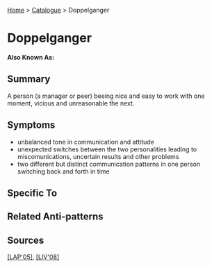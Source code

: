 [Home](../README.md) > [Catalogue](../Antipatterns_catalogue.md) > Doppelganger
# Doppelganger
**Also Known As:**
## Summary
A person (a manager or peer) beeing nice and easy to work with one moment, vicious and unreasonable the next.
## Symptoms
 - unbalanced tone in communication and attitude
 - unexpected switches between the two personalities leading to miscomunications, uncertain results and other problems
 - two different but distinct communication patterns in one person switching back and forth in time
## Specific To

## Related Anti-patterns
## Sources
[[LAP'05]](../References.md), [[LIV'08]](../References.md)
